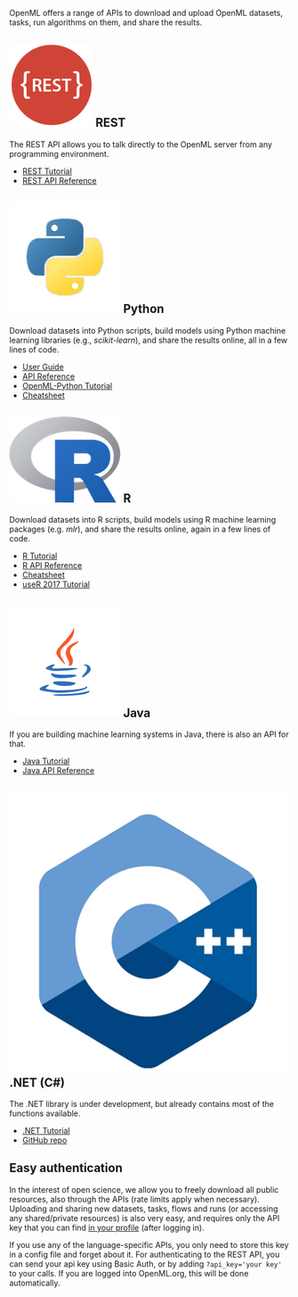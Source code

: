 OpenML offers a range of APIs to download and upload OpenML datasets, tasks, run algorithms on them, and share the results.

## ![icon](img/rest.png) REST  
The REST API allows you to talk directly to the OpenML server from any programming environment.

* [REST Tutorial](../REST-tutorial)
* [REST API Reference](../REST-API)

## ![icon](img/python.png) Python
Download datasets into Python scripts, build models using Python machine learning libraries (e.g., <i>scikit-learn</i>), and share the results online, all in a few lines of code.

* [User Guide](../Python-start)
* [API Reference](../Python-API)
* [OpenML-Python Tutorial](https://openml.github.io/openml-tutorial/)
* [Cheatsheet](https://openml.github.io/openml-tutorial/slides_pdf/OpenML%20Python%20cheat%20sheet.pdf)

## ![icon](img/R.png) R
Download datasets into R scripts, build models using R machine learning packages (e.g. <i>mlr</i>), and share the results online, again in a few lines of code.

* [R Tutorial](../R-guide)
* [R API Reference](../R-API)
* [Cheatsheet](https://github.com/openml/openml-r/blob/master/vignettes/openml-cheatsheet.pdf)
* [useR 2017 Tutorial](https://github.com/openml/articles/tree/master/slides/useR2017_tutorial)

## ![icon](img/java.png) Java
If you are building machine learning systems in Java, there is also an API for that.

* [Java Tutorial](../Java-guide)
* [Java API Reference](https://openml.github.io/java/)

## ![icon](img/c++.png) .NET (C#)
The .NET library is under development, but already contains most of the functions available.

* [.NET Tutorial](../NET-API)
* [GitHub repo](https://github.com/openml/openml-dotnet)


## Easy authentication
In the interest of open science, we allow you to freely download all public resources, also through the APIs (rate limits apply when necessary).
Uploading and sharing new datasets, tasks, flows and runs (or accessing any shared/private resources) is also very easy, and requires only the API key that you can find <a href="https://www.openml.org/u#!api" target="_blank">in your profile</a> (after logging in).</p>

If you use any of the language-specific APIs, you only need to store this key in a config file and forget about it. For authenticating to the REST API, you can send your api key using Basic Auth, or by adding <code>?api_key='your key'</code> to your calls. If you are logged into OpenML.org, this will be done automatically.
